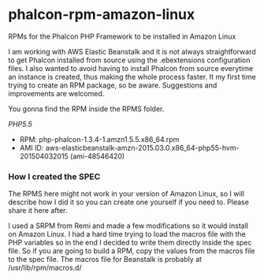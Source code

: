 # phalcon-rpm-amazon-linux
RPMs for the Phalcon PHP Framework to be installed in Amazon Linux

I am working with AWS Elastic Beanstalk and it is not always straightforward to get Phalcon installed from source using the .ebextensions configuration files. I also wanted to avoid having to install Phalcon from source everytime an instance is created, thus making the whole process faster. It my first time trying to create an RPM package, so be aware. Suggestions and improvements are welcomed.

You gonna find the RPM inside the RPMS folder. 

*PHP5.5*
- RPM: php-phalcon-1.3.4-1.amzn1.5.5.x86_64.rpm
- AMI ID: aws-elasticbeanstalk-amzn-2015.03.0.x86_64-php55-hvm-201504032015 (ami-48546420)


### How I created the SPEC

The RPMS here might not work in your version of Amazon Linux, so I will describe how I did it so you can create one yourself if you need to. Please share it here after. 

I used a SRPM from Remi and made a few modifications so it would install on Amazon Linux. I had a hard time trying to load the macros file with the PHP variables so in the end I decided to write them directly inside the spec file. So if you are going to build a RPM, copy the values from the macros file to the spec file. The macros file for Beanstalk is probably at /usr/lib/rpm/macros.d/
